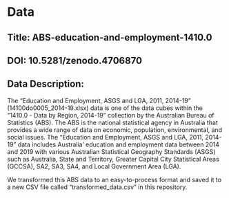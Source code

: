 # Data 
## Title: ABS-education-and-employment-1410.0
## DOI: 10.5281/zenodo.4706870
## Data Description: 
The “Education and Employment, ASGS and LGA, 2011, 2014-19” (14100do0005_2014-19.xlsx) data is one of the data cubes within the “1410.0 - Data by Region, 2014-19” collection by the Australian Bureau of Statistics (ABS). The ABS is the national statistical agency in Australia that provides a wide range of data on economic, population, environmental, and social issues. The “Education and Employment, ASGS and LGA, 2011, 2014-19” data includes Australia’ education and employment data between 2014 and 2019 with various Australian Statistical Geography Standards (ASGS) such as Australia, State and Territory, Greater Capital City Statistical Areas (GCCSA), SA2, SA3, SA4, and Local Government Area (LGA). 

We transformed this ABS data to an easy-to-process format and saved it to a new CSV file called “transformed_data.csv” in this repository.

